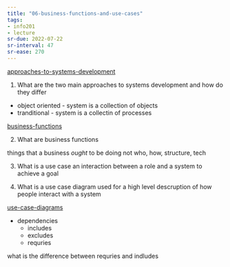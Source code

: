 ```yaml
---
title: "06-business-functions-and-use-cases"
tags: 
- info201 
- lecture
sr-due: 2022-07-22
sr-interval: 47
sr-ease: 270
---
```


[approaches-to-systems-development](notes/approaches-to-systems-development.md)

1. What are the two main approaches to systems development and how do they differ

- object oriented - system is a collection of objects
- tranditional - system is a collectin of processes

[business-functions](notes/business-functions.md)

2. What are business functions

things that a business *ought* to be doing not who, how, structure, tech

3. What is a use case
an interaction between a role and a system to achieve a goal

4. What is a use case diagram used for
a high level descruption of how people interact with a system

[use-case-diagrams](notes/use-case-diagrams.md)

- dependencies
	- includes
	- excludes
	- requries

what is the difference between requries and indludes
